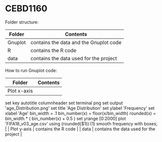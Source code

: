 CEBD1160
===========


Folder structure:

| Folder  | Contents  |
|---|---|
| Gnuplot  | contains the data and the Gnuplot code  |
| R  | contains the R code  |
| data  | contains the data used for the project  |


How to run Gnuplot code:


| Folder  | Contents  |
|---|---|
| Plot x-axis |
set key autotitle columnheader
set terminal png
set output 'age_Distribution.png'
set title 'Age Distribution'
set ylabel 'Frequency'
set xlabel 'Age'
bin_width = .1
bin_number(x) = floor(x/bin_width)
rounded(x) = bin_width * ( bin_number(x) + 0.5 )
set yrange [0:2000]
plot 'FIFA18_v03_age.csv' using (rounded($1)):(1) smooth frequency with boxes;
  |
| Plot y-axis | contains the R code  |
| data  | contains the data used for the project  |
